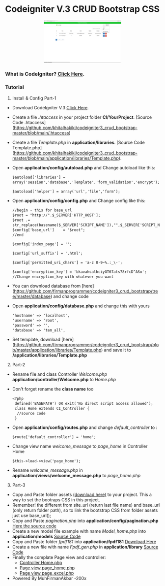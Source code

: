 
# Codeigniter V.3 CRUD Bootstrap CSS

<p align="center">
<!--   <img src="https://github.com/firmanprogrammer/codeigniter3_crud_bootstrap/blob/master/screenshots/ScreenshotCI.PNG" width="50%" /> -->
 <img src ="https://github.com/khitalhakiki/codeigniter3_crud_bootstrap-master/blob/main/screenshots/ScreenshotCI.PNG" width = "50%" />
</p>

### What is CodeIgniter? [Click Here](https://www.codeigniter.com/). 
### Tutorial 
1. Install & Config Part-1
  * Download CodeIgniter V.3 [Click Here](https://www.codeigniter.com/).
  * Create a file *.htaccess* in your project folder **CI/YourProject**. [Source Code .htaccess]
(https://github.com/khitalhakiki/codeigniter3_crud_bootstrap-master/blob/main/.htaccess)
  * Create a file *Template.php* in **application/libraries**. [Source Code Template.php]
 (https://github.com/khitalhakiki/codeigniter3_crud_bootstrap-master/blob/main/application/libraries/Template.php). 
  * Open **application/config/autoload.php** and Change autoload like this:
    ```
    $autoload['libraries'] = array('session','database','Template','form_validation','encrypt');
    ```
    
    ```
    $autoload['helper'] = array('url','file','form');
    ```
    
  * Open **application/config/config.php** and Change config like this:
    ```
    //begin - this for base_url
    $root = "http://".$_SERVER['HTTP_HOST']; 
    $root .= str_replace(basename($_SERVER['SCRIPT_NAME']),"",$_SERVER['SCRIPT_NAME']);
    $config['base_url']    = "$root";
    //end
    ```
    
    ```
    $config['index_page'] = '';
    ```
    
    ```
    $config['url_suffix'] = '.html';
    ```
    
    ```
    $config['permitted_uri_chars'] = 'a-z 0-9~%.:_\-';
    ```
    
    ```
    $config['encryption_key'] = 'bkavahsalhciyGT67ats78rfcD^ASo'; //Change encryption_key with whatever you want
    ```
        
  * You can download database from [here] (https://github.com/firmanprogrammer/codeigniter3_crud_bootstrap/tree/master/database) and change code  
  * Open **application/config/database.php** and change this with yours
  
    ```
    'hostname' => 'localhost',
    'username' => 'root',
    'password' => '',
    'database' => 'tem_all',
    ```
  * Set template, download [here] (https://github.com/firmanprogrammer/codeigniter3_crud_bootstrap/blob/master/application/libraries/Template.php) and save it to   **/application/libraries/Template.php**


2. Part-2
  * Rename file and class Controller *Welcome.php* **application/controller/Welcome.php** to *Home.php*
  * Don't forget rename the **class name** too
    ```
    <?php
     defined('BASEPATH') OR exit('No direct script access allowed');
     class Home extends CI_Controller {
      //source code
     }
    ```
  
  * Open **application/config/routes.php** and change *default_controller* to : 
    ```
    $route['default_controller'] = 'home';
    ```
  * Change view name *welcome_message* to *page_home* in Controller Home
    ```
    $this->load->view('page_home');
    ```
  
  * Rename *welcome_message.php* in **application/views/welcome_message.php** to *page_home.php*
  
3. Part-3
  * Copy and Paste folder assets [(download here)](https://github.com/firmanprogrammer/codeigniter3_crud_bootstrap/tree/master/assets) to your project. This a way to set the bootraps CSS in this project.
  * Remember! the different from site_url (return last file name) and base_url (only return folder path), so to link the bootstrap CSS from folder assets just use base_url();
  * Copy and Paste *pagination.php* into **application/config/pagination.php** [Here the source code](https://github.com/firmanprogrammer/codeigniter3_crud_bootstrap/blob/master/application/config/pagination.php)
  *	Create a new model file example with name *Model_home.php* into **application/models** [Source Code](https://github.com/firmanprogrammer/codeigniter3_crud_bootstrap/blob/master/application/models/Model_home.php)  
  *	Copy and Paste folder *fpdf181* into **application/fpdf181** [Download Here](https://github.com/firmanprogrammer/codeigniter3_crud_bootstrap/tree/master/application/fpdf181)
  * Create a new file with name *Fpdf_gen.php* in **application/library** [Source Code](https://github.com/firmanprogrammer/codeigniter3_crud_bootstrap/tree/master/application/fpdf181)
  * Finally the complate Page view and controller:
    - [Controller Home.php](https://github.com/firmanprogrammer/codeigniter3_crud_bootstrap/blob/master/application/controllers/Home.php)
    - [Page view page_home.php](https://github.com/firmanprogrammer/codeigniter3_crud_bootstrap/blob/master/application/views/page_home.php)
    - [Page view page_excel.php](https://github.com/firmanprogrammer/codeigniter3_crud_bootstrap/blob/master/application/views/page_excel.php)
 * Powered By MuhFirmanAkbar -200x

